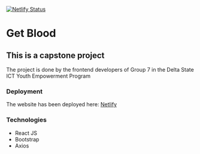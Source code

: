 [![Netlify Status](https://api.netlify.com/api/v1/badges/af8247c9-310f-4b91-b1cc-0c4993d46f9d/deploy-status)](https://app.netlify.com/sites/find-my-blood/deploys)

# Get Blood

## This is a capstone project
The project is done by the frontend developers of Group 7 in the Delta State ICT Youth Empowerment Program
### Deployment

The website has been deployed here: [Netlify](https://find-my-blood.netlify.app/)

### Technologies
- React JS
- Bootstrap
- Axios
